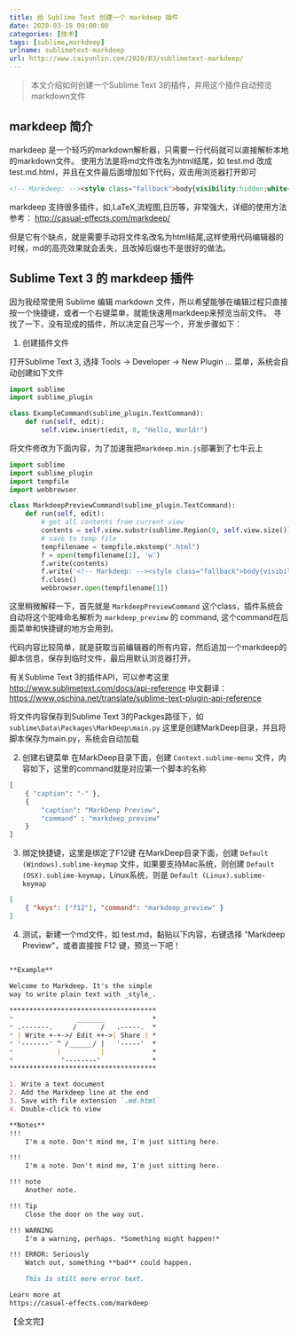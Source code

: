 ```yaml
---
title: 给 Sublime Text 创建一个 markdeep 插件
date: 2020-03-18 09:00:00  
categories: [技术]  
tags: [sublime,markdeep]  
urlname: sublimetext-markdeep  
url: http://www.caiyunlin.com/2020/03/sublimetext-markdeep/
---
```


> 本文介绍如何创建一个Sublime Text 3的插件，并用这个插件自动预览markdown文件

## markdeep 简介
markdeep 是一个轻巧的markdown解析器，只需要一行代码就可以直接解析本地的markdown文件。
使用方法是将md文件改名为html结尾，如 test.md 改成 test.md.html，并且在文件最后面增加如下代码，双击用浏览器打开即可

```html
<!-- Markdeep: --><style class="fallback">body{visibility:hidden;white-space:pre;font-family:monospace}</style><script src="markdeep.min.js"></script><script src="https://casual-effects.com/markdeep/latest/markdeep.min.js?"></script><script>window.alreadyProcessedMarkdeep||(document.body.style.visibility="visible")</script>

```

markdeep 支持很多插件，如,LaTeX,流程图,日历等，非常强大，详细的使用方法参考： http://casual-effects.com/markdeep/ 

但是它有个缺点，就是需要手动将文件名改名为html结尾,这样使用代码编辑器的时候，md的高亮效果就会丢失，且改掉后缀也不是很好的做法。

## Sublime Text 3 的 markdeep 插件

因为我经常使用 Sublime 编辑 markdown 文件，所以希望能够在编辑过程只直接按一个快捷键，或者一个右键菜单，就能快速用markdeep来预览当前文件。   寻找了一下，没有现成的插件，所以决定自己写一个，开发步骤如下： 

1. 创建插件文件

打开Sublime Text 3, 选择 Tools -> Developer -> New Plugin ... 菜单，系统会自动创建如下文件

```python 
import sublime
import sublime_plugin

class ExampleCommand(sublime_plugin.TextCommand):
	def run(self, edit):
		self.view.insert(edit, 0, "Hello, World!")

```

将文件修改为下面内容，为了加速我把`markdeep.min.js`部署到了七牛云上

```python
import sublime
import sublime_plugin
import tempfile
import webbrowser

class MarkdeepPreviewCommand(sublime_plugin.TextCommand):
	def run(self, edit):
		# get all contents from current view
		contents = self.view.substr(sublime.Region(0, self.view.size()))
		# save to temp file
		tempfilename = tempfile.mkstemp(".html")
		f = open(tempfilename[1], 'w')
		f.write(contents)
		f.write('<!-- Markdeep: --><style class="fallback">body{visibility:hidden;white-space:pre;font-family:monospace}</style><script src="http://public.caiyunlin.com/markdeep.min.js"></script><script>window.alreadyProcessedMarkdeep||(document.body.style.visibility="visible")</script>')
		f.close()
		webbrowser.open(tempfilename[1])
```
这里稍微解释一下，首先就是 `MarkdeepPreviewCommand` 这个class，插件系统会自动将这个驼峰命名解析为 `markdeep_preview` 的 command, 这个command在后面菜单和快捷键的地方会用到。   

代码内容比较简单，就是获取当前编辑器的所有内容，然后追加一个markdeep的脚本信息，保存到临时文件，最后用默认浏览器打开。  

有关Sublime Text 3的插件API，可以参考这里 http://www.sublimetext.com/docs/api-reference
中文翻译： https://www.oschina.net/translate/sublime-text-plugin-api-reference  

将文件内容保存到Sublime Text 3的Packges路径下，如 `sublime\Data\Packages\MarkDeep\main.py` 这里是创建MarkDeep目录，并且将脚本保存为main.py，系统会自动加载
<br/>

2. 创建右键菜单
在MarkDeep目录下面，创建 `Context.sublime-menu` 文件，内容如下，这里的command就是对应第一个脚本的名称

```python
[
	{ "caption": "-" },
	{
		"caption": "MarkDeep Preview",
		"command" : "markdeep_preview"
	}
]
```

3. 绑定快捷键，这里是绑定了F12键
在MarkDeep目录下面，创建 `Default (Windows).sublime-keymap` 文件，如果要支持Mac系统，则创建 `Default (OSX).sublime-keymap`，Linux系统，则是 `Default (Linux).sublime-keymap`

```json
[ 
    { "keys": ["f12"], "command": "markdeep_preview" } 
] 
```

4. 测试，新建一个md文件，如 test.md，黏贴以下内容，右键选择 "Markdeep Preview"，或者直接按 F12 键，预览一下吧！

```markdown

**Example**

Welcome to Markdeep. It's the simple 
way to write plain text with _style_.
                          
*************************************
*                _______            *
* .-------.     /      /   .-----.  *
* | Write +-+->/ Edit ++->| Share | *
* '-------' ^ /______/ |   '-----'  *
*           |          |            *
*            '--------'             *
*************************************

1. Write a text document
2. Add the Markdeep line at the end
3. Save with file extension `.md.html`
4. Double-click to view

**Notes**
!!!
    I'm a note. Don't mind me, I'm just sitting here.

!!!
    I'm a note. Don't mind me, I'm just sitting here.

!!! note
    Another note.

!!! Tip
    Close the door on the way out.

!!! WARNING
    I'm a warning, perhaps. *Something might happen!*

!!! ERROR: Seriously
    Watch out, something **bad** could happen.

    This is still more error text.

Learn more at
https://casual-effects.com/markdeep

```

【全文完】